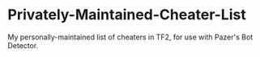 # Privately-Maintained-Cheater-List
My personally-maintained list of cheaters in TF2, for use with Pazer's Bot Detector.
